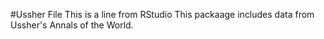 #Ussher File
This is a line from RStudio
This packaage includes data from Ussher's Annals of the World.
